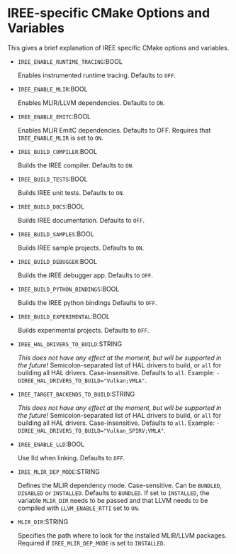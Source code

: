 # IREE-specific CMake Options and Variables

This gives a brief explanation of IREE specific CMake options and variables.

*   `IREE_ENABLE_RUNTIME_TRACING`:BOOL

    Enables instrumented runtime tracing. Defaults to `OFF`.

*   `IREE_ENABLE_MLIR`:BOOL

    Enables MLIR/LLVM dependencies. Defaults to `ON`.

*   `IREE_ENABLE_EMITC`:BOOL

    Enables MLIR EmitC dependencies. Defaults to OFF. Requires that
    `IREE_ENABLE_MLIR` is set to `ON`.

*   `IREE_BUILD_COMPILER`:BOOL

    Builds the IREE compiler. Defaults to `ON`.

*   `IREE_BUILD_TESTS`:BOOL

    Builds IREE unit tests. Defaults to `ON`.

*   `IREE_BUILD_DOCS`:BOOL

    Builds IREE documentation. Defaults to `OFF`.

*   `IREE_BUILD_SAMPLES`:BOOL

    Builds IREE sample projects. Defaults to `ON`.

*   `IREE_BUILD_DEBUGGER`:BOOL

    Builds the IREE debugger app. Defaults to `OFF`.

*   `IREE_BUILD_PYTHON_BINDINGS`:BOOL

    Builds the IREE python bindings Defaults to `OFF`.

*   `IREE_BUILD_EXPERIMENTAL`:BOOL

    Builds experimental projects. Defaults to `OFF`.

*   `IREE_HAL_DRIVERS_TO_BUILD`:STRING

    *This does not have any effect at the moment, but will be supported in the
    future!* Semicolon-separated list of HAL drivers to build, or `all` for
    building all HAL drivers. Case-insensitive. Defaults to `all`. Example:
    `-DIREE_HAL_DRIVERS_TO_BUILD="Vulkan;VMLA"`.

*   `IREE_TARGET_BACKENDS_TO_BUILD`:STRING

    *This does not have any effect at the moment, but will be supported in the
    future!* Semicolon-separated list of HAL drivers to build, or `all` for
    building all HAL drivers. Case-insensitive. Defaults to `all`. Example:
    `-DIREE_HAL_DRIVERS_TO_BUILD="Vulkan_SPIRV;VMLA"`.

*   `IREE_ENABLE_LLD`:BOOL

    Use lld when linking. Defaults to `OFF`.

*   `IREE_MLIR_DEP_MODE`:STRING

    Defines the MLIR dependency mode. Case-sensitive. Can be `BUNDLED`,
    `DISABLED` or `INSTALLED`. Defaults to `BUNDLED`. If set to `INSTALLED`, the
    variable `MLIR_DIR` needs to be passed and that LLVM needs to be compiled
    with `LLVM_ENABLE_RTTI` set to `ON`.

*   `MLIR_DIR`:STRING

    Specifies the path where to look for the installed MLIR/LLVM packages.
    Required if `IREE_MLIR_DEP_MODE` is set to `INSTALLED`.
